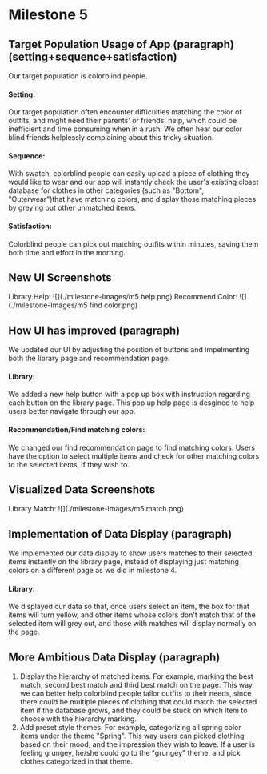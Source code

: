 # Milestone 5
## Target Population Usage of App (paragraph)(setting+sequence+satisfaction)
Our target population is colorblind people. 
#### Setting: 
Our target population often encounter difficulties matching the color of outfits, and might need their parents' or friends' help, which could be inefficient and time consuming when in a rush. We often hear our color blind friends helplessly complaining about this tricky situation.
#### Sequence: 
With swatch, colorblind people can easily upload a piece of clothing they would like to wear and our app will instantly check the user's existing closet database for clothes in other categories (such as "Bottom", "Outerwear")that have matching colors, and display those matching pieces by greying out other unmatched items. 
#### Satisfaction: 
Colorblind people can pick out matching outfits within minutes, saving them both time and effort in the morning. 

## New UI Screenshots
Library Help: ![](./milestone-Images/m5 help.png)
Recommend Color: ![](./milestone-Images/m5 find color.png)
## How UI has improved (paragraph)
We updated our UI by adjusting the position of buttons and impelmenting both the library page and recommendation page.
#### Library: 
We added a new help button with a pop up box with instruction regarding each button on the library page. This pop up help page is desgined to help users better navigate through our app.
#### Recommendation/Find matching colors:
We changed our find recommendation page to find matching colors. Users have the option to select multiple items and check for other matching colors to the selected items, if they wish to.
## Visualized Data Screenshots
Library Match: ![](./milestone-Images/m5 match.png)
## Implementation of Data Display (paragraph)
We implemented our data display to show users matches to their selected items instantly on the library page, instead of displaying just matching colors on a different page as we did in milestone 4.
#### Library:
We displayed our data so that, once users select an item, the box for that items will turn yellow, and other items whose colors don't match that of the selected item will grey out, and those with matches will display normally on the page. 

## More Ambitious Data Display (paragraph)
1. Display the hierarchy of matched items. For example, marking the best match, second best match and third best match on the page. This way, we can better help colorblind people tailor outfits to their needs, since there could be multiple pieces of clothing that could match the selected item if the database grows, and they could be stuck on which item to choose with the hierarchy marking.
2. Add preset style themes. For example, categorizing all spring color items under the theme "Spring". This way users can picked clothing based on their mood, and the impression they wish to leave. If a user is feeling grungey, he/she could go to the "grungey" theme, and pick clothes categorized in that theme.

